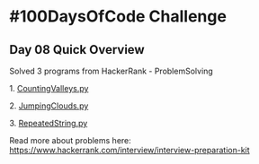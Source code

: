 


> <!DOCTYPE html>
<html>
<body>
<h1>#100DaysOfCode Challenge</h1>
<h2>Day 08 Quick Overview</h2>
<p>Solved 3 programs from HackerRank - ProblemSolving</p>
<p>1. <a href="CountingValleys.py">CountingValleys.py</a></p>
<p>2. <a href="JumpingClouds.py">JumpingClouds.py</a></p>
<p>3. <a href="RepeatedString.py">RepeatedString.py</a></p>

<p>Read more about problems here: <a href='https://www.hackerrank.com/interview/interview-preparation-kit'>https://www.hackerrank.com/interview/interview-preparation-kit</a></p></body>
</html>
